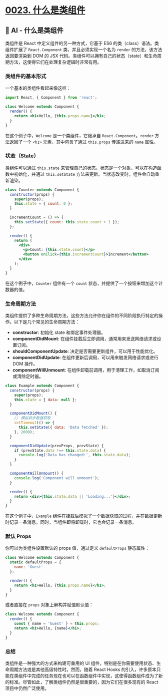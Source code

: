 # [0023. 什么是类组件](https://github.com/Tdahuyou/react/tree/main/0023.%20%E4%BB%80%E4%B9%88%E6%98%AF%E7%B1%BB%E7%BB%84%E4%BB%B6)


## 🤖 AI - 什么是类组件

类组件是 React 中定义组件的另一种方式，它基于 ES6 的类（class）语法。类组件扩展了 `React.Component` 类，并且必须实现一个名为 `render` 的方法，该方法返回要渲染到 DOM 的 JSX 代码。类组件可以拥有自己的状态（state）和生命周期方法，这使得它们在处理复杂逻辑时非常有用。

### 类组件的基本形式

一个基本的类组件看起来像这样：

```jsx
import React, { Component } from 'react';

class Welcome extends Component {
  render() {
    return <h1>Hello, {this.props.name}</h1>;
  }
}
```

在这个例子中，`Welcome` 是一个类组件，它继承自 `React.Component`。`render` 方法返回了一个 `<h1>` 元素，其中包含了通过 `this.props` 传递进来的 `name` 属性。

### 状态（State）

类组件可以通过 `this.state` 来管理自己的状态。状态是一个对象，可以在构造函数中初始化，并通过 `this.setState` 方法来更新。当状态改变时，组件会自动重新渲染。

```jsx
class Counter extends Component {
  constructor(props) {
    super(props);
    this.state = { count: 0 };
  }

  incrementCount = () => {
    this.setState({ count: this.state.count + 1 });
  };

  render() {
    return (
      <div>
        <p>Count: {this.state.count}</p>
        <button onClick={this.incrementCount}>Increment</button>
      </div>
    );
  }
}
```

在这个例子中，`Counter` 组件有一个 `count` 状态，并提供了一个按钮来增加这个计数器的值。

### 生命周期方法

类组件提供了多种生命周期方法，这些方法允许你在组件的不同阶段执行特定的操作。以下是几个常见的生命周期方法：

- **constructor**: 初始化 state 和绑定事件处理器。
- **componentDidMount**: 在组件挂载后立即调用，通常用来发送网络请求或设置订阅。
- **shouldComponentUpdate**: 决定是否需要更新组件，可以用于性能优化。
- **componentDidUpdate**: 在组件更新后调用，可以用来触发网络请求或进行 DOM 操作。
- **componentWillUnmount**: 在组件卸载前调用，用于清理工作，如取消订阅或清除定时器。

```jsx
class Example extends Component {
  constructor(props) {
    super(props);
    this.state = { data: null };
  }

  componentDidMount() {
    // 模拟异步数据获取
    setTimeout(() => {
      this.setState({ data: 'Data fetched' });
    }, 2000);
  }

  componentDidUpdate(prevProps, prevState) {
    if (prevState.data !== this.state.data) {
      console.log('Data has changed:', this.state.data);
    }
  }

  componentWillUnmount() {
    console.log('Component will unmount');
  }

  render() {
    return <div>{this.state.data || 'Loading...'}</div>;
  }
}
```

在这个例子中，`Example` 组件在挂载后模拟了一个数据获取的过程，并在数据更新时记录一条消息。同时，当组件即将卸载时，它也会记录一条消息。

### 默认 Props

你可以为类组件设置默认的 props 值，通过定义 `defaultProps` 静态属性：

```jsx
class Welcome extends Component {
  static defaultProps = {
    name: 'Guest'
  };

  render() {
    return <h1>Hello, {this.props.name}</h1>;
  }
}
```

或者直接在 `props` 对象上解构并赋值默认值：

```jsx
class Welcome extends Component {
  render() {
    const { name = 'Guest' } = this.props;
    return <h1>Hello, {name}</h1>;
  }
}
```

### 总结

类组件是一种强大的方式来构建可重用的 UI 组件，特别是在你需要使用状态、生命周期方法或是其他高级特性时。然而，随着 React Hooks 的引入，许多原本只能在类组件中完成的任务现在也可以在函数组件中实现，这使得函数组件成为了新的标准。尽管如此，了解类组件仍然是很重要的，因为它们在很多现有的 React 项目中仍然广泛使用。